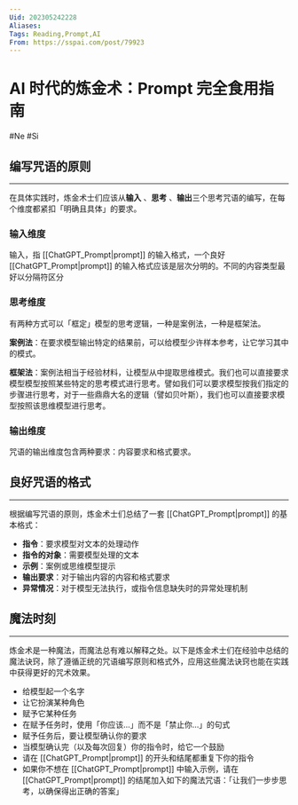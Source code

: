 ```yaml
---
Uid: 202305242228
Aliases: 
Tags: Reading,Prompt,AI
From: https://sspai.com/post/79923
---
```

# AI 时代的炼金术：Prompt 完全食用指南
#Ne #Si 

## 编写咒语的原则
--- 

在具体实践时，炼金术士们应该从**输入** 、**思考** 、**输出**三个思考咒语的编写，在每个维度都紧扣「明确且具体」的要求。

### 输入维度

输入，指 [[ChatGPT_Prompt|prompt]] 的输入格式，一个良好 [[ChatGPT_Prompt|prompt]] 的输入格式应该是层次分明的。不同的内容类型最好以分隔符区分

### 思考维度

有两种方式可以「框定」模型的思考逻辑，一种是案例法，一种是框架法。

**案例法**：在要求模型输出特定的结果前，可以给模型少许样本参考，让它学习其中的模式。

**框架法**：案例法相当于经验材料，让模型从中提取思维模式。我们也可以直接要求模型模型按照某些特定的思考模式进行思考。譬如我们可以要求模型按我们指定的步骤进行思考，对于一些鼎鼎大名的逻辑（譬如贝叶斯），我们也可以直接要求模型按照该思维模型进行思考。

### 输出维度

咒语的输出维度包含两种要求：内容要求和格式要求。

## 良好咒语的格式
---

根据编写咒语的原则，炼金术士们总结了一套 [[ChatGPT_Prompt|prompt]] 的基本格式：

- **指令**：要求模型对文本的处理动作
- **指令的对象**：需要模型处理的文本
- **示例**：案例或思维模型提示
- **输出要求**：对于输出内容的内容和格式要求
- **异常情况**：对于模型无法执行，或指令信息缺失时的异常处理机制

## 魔法时刻
---

炼金术是一种魔法，而魔法总有难以解释之处。以下是炼金术士们在经验中总结的魔法诀窍，除了遵循正统的咒语编写原则和格式外，应用这些魔法诀窍也能在实践中获得更好的咒术效果。

- 给模型起一个名字
- 让它扮演某种角色
- 赋予它某种任务
- 在赋予任务时，使用「你应该…」而不是「禁止你…」的句式
- 赋予任务后，要让模型确认你的要求
- 当模型确认完（以及每次回复）你的指令时，给它一个鼓励
- 请在 [[ChatGPT_Prompt|prompt]] 的开头和结尾都重复下你的指令
- 如果你不想在 [[ChatGPT_Prompt|prompt]] 中输入示例，请在 [[ChatGPT_Prompt|prompt]] 的结尾加入如下的魔法咒语：「让我们一步步思考，以确保得出正确的答案」
